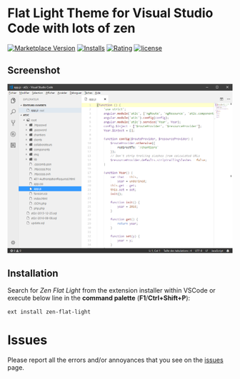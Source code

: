 # Flat Light Theme for Visual Studio Code with lots of zen

[![Marketplace Version](https://vsmarketplacebadge.apphb.com/version/oub.zen-flat-light.svg?style=flat-square)](https://marketplace.visualstudio.com/items?itemName=oub.zen-flat-light) [![Installs](https://vsmarketplacebadge.apphb.com/installs-short/oub.zen-flat-light.svg?style=flat-square)](https://marketplace.visualstudio.com/items?itemName=oub.zen-flat-light) [![Rating](https://vsmarketplacebadge.apphb.com/rating/oub.zen-flat-light.svg?style=flat-square)](https://marketplace.visualstudio.com/items?itemName=oub.zen-flat-light) [![license](https://img.shields.io/badge/license-MIT-orange.svg?style=flat-square)](https://github.com/oub/vscode-zen-flat-light/blob/master/LICENSE.md)

## Screenshot

![screenshot](media/screenshot.png)

## Installation

Search for *Zen Flat Light* from the extension installer within VSCode or execute below line in the **command palette** (**F1**/**Ctrl+Shift+P**):
```
ext install zen-flat-light
```

# Issues

Please report all the errors and/or annoyances that you see on the [issues](https://github.com/oub/vscode-zen-flat-light/issues) page.